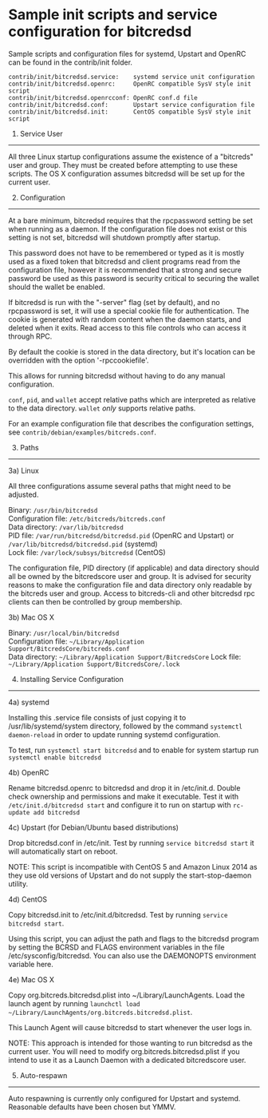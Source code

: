 Sample init scripts and service configuration for bitcredsd
==========================================================

Sample scripts and configuration files for systemd, Upstart and OpenRC
can be found in the contrib/init folder.

    contrib/init/bitcredsd.service:    systemd service unit configuration
    contrib/init/bitcredsd.openrc:     OpenRC compatible SysV style init script
    contrib/init/bitcredsd.openrcconf: OpenRC conf.d file
    contrib/init/bitcredsd.conf:       Upstart service configuration file
    contrib/init/bitcredsd.init:       CentOS compatible SysV style init script

1. Service User
---------------------------------

All three Linux startup configurations assume the existence of a "bitcreds" user
and group.  They must be created before attempting to use these scripts.
The OS X configuration assumes bitcredsd will be set up for the current user.

2. Configuration
---------------------------------

At a bare minimum, bitcredsd requires that the rpcpassword setting be set
when running as a daemon.  If the configuration file does not exist or this
setting is not set, bitcredsd will shutdown promptly after startup.

This password does not have to be remembered or typed as it is mostly used
as a fixed token that bitcredsd and client programs read from the configuration
file, however it is recommended that a strong and secure password be used
as this password is security critical to securing the wallet should the
wallet be enabled.

If bitcredsd is run with the "-server" flag (set by default), and no rpcpassword is set,
it will use a special cookie file for authentication. The cookie is generated with random
content when the daemon starts, and deleted when it exits. Read access to this file
controls who can access it through RPC.

By default the cookie is stored in the data directory, but it's location can be overridden
with the option '-rpccookiefile'.

This allows for running bitcredsd without having to do any manual configuration.

`conf`, `pid`, and `wallet` accept relative paths which are interpreted as
relative to the data directory. `wallet` *only* supports relative paths.

For an example configuration file that describes the configuration settings,
see `contrib/debian/examples/bitcreds.conf`.

3. Paths
---------------------------------

3a) Linux

All three configurations assume several paths that might need to be adjusted.

Binary:              `/usr/bin/bitcredsd`  
Configuration file:  `/etc/bitcreds/bitcreds.conf`  
Data directory:      `/var/lib/bitcredsd`  
PID file:            `/var/run/bitcredsd/bitcredsd.pid` (OpenRC and Upstart) or `/var/lib/bitcredsd/bitcredsd.pid` (systemd)  
Lock file:           `/var/lock/subsys/bitcredsd` (CentOS)  

The configuration file, PID directory (if applicable) and data directory
should all be owned by the bitcredscore user and group.  It is advised for security
reasons to make the configuration file and data directory only readable by the
bitcreds user and group.  Access to bitcreds-cli and other bitcredsd rpc clients
can then be controlled by group membership.

3b) Mac OS X

Binary:              `/usr/local/bin/bitcredsd`  
Configuration file:  `~/Library/Application Support/BitcredsCore/bitcreds.conf`  
Data directory:      `~/Library/Application Support/BitcredsCore`
Lock file:           `~/Library/Application Support/BitcredsCore/.lock`

4. Installing Service Configuration
-----------------------------------

4a) systemd

Installing this .service file consists of just copying it to
/usr/lib/systemd/system directory, followed by the command
`systemctl daemon-reload` in order to update running systemd configuration.

To test, run `systemctl start bitcredsd` and to enable for system startup run
`systemctl enable bitcredsd`

4b) OpenRC

Rename bitcredsd.openrc to bitcredsd and drop it in /etc/init.d.  Double
check ownership and permissions and make it executable.  Test it with
`/etc/init.d/bitcredsd start` and configure it to run on startup with
`rc-update add bitcredsd`

4c) Upstart (for Debian/Ubuntu based distributions)

Drop bitcredsd.conf in /etc/init.  Test by running `service bitcredsd start`
it will automatically start on reboot.

NOTE: This script is incompatible with CentOS 5 and Amazon Linux 2014 as they
use old versions of Upstart and do not supply the start-stop-daemon utility.

4d) CentOS

Copy bitcredsd.init to /etc/init.d/bitcredsd. Test by running `service bitcredsd start`.

Using this script, you can adjust the path and flags to the bitcredsd program by
setting the BCRSD and FLAGS environment variables in the file
/etc/sysconfig/bitcredsd. You can also use the DAEMONOPTS environment variable here.

4e) Mac OS X

Copy org.bitcreds.bitcredsd.plist into ~/Library/LaunchAgents. Load the launch agent by
running `launchctl load ~/Library/LaunchAgents/org.bitcreds.bitcredsd.plist`.

This Launch Agent will cause bitcredsd to start whenever the user logs in.

NOTE: This approach is intended for those wanting to run bitcredsd as the current user.
You will need to modify org.bitcreds.bitcredsd.plist if you intend to use it as a
Launch Daemon with a dedicated bitcredscore user.

5. Auto-respawn
-----------------------------------

Auto respawning is currently only configured for Upstart and systemd.
Reasonable defaults have been chosen but YMMV.
